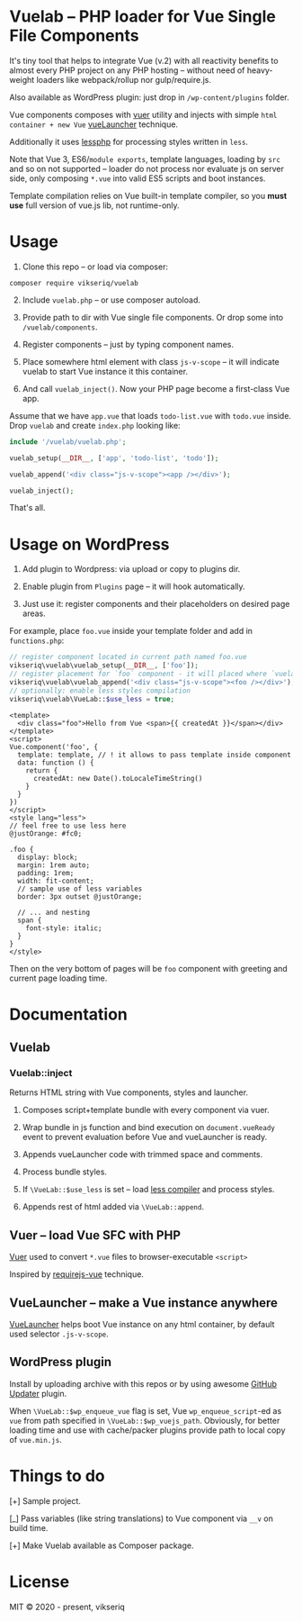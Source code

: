 # Vuelab – PHP loader for Vue Single File Components

It's tiny tool that helps to integrate Vue (v.2) with all reactivity benefits to almost
 every PHP project on any PHP hosting – without need of heavy-weight loaders like
 webpack/rollup nor gulp/require.js.
 
Also available as WordPress plugin: just drop in `/wp-content/plugins` folder.

Vue components composes with [vuer](#vuer) utility
 and injects with simple `html container + new Vue` [vueLauncher](#vuelauncher) technique.

Additionally it uses [lessphp](https://leafo.net/lessphp/) for processing styles written in `less`.

Note that Vue 3, ES6/`module exports`, template languages, loading by `src` and so on not supported 
 – loader do not process nor evaluate js on server side,
 only composing `*.vue` into valid ES5 scripts and boot instances.

Template compilation relies on Vue built-in template compiler, 
 so you **must use** full version of vue.js lib, not runtime-only.


# Usage

1. Clone this repo – or load via composer:
```shell
composer require vikseriq/vuelab
```

2. Include `vuelab.php` – or use composer autoload.

3. Provide path to dir with Vue single file components. Or drop some into `/vuelab/components`.

4. Register components – just by typing component names.

5. Place somewhere html element with class `js-v-scope` – it will indicate vuelab 
 to start Vue instance it this container.

6. And call `vuelab_inject()`. Now your PHP page become a first-class Vue app.


Assume that we have `app.vue` that loads `todo-list.vue` with `todo.vue` inside.
Drop `vuelab` and create `index.php` looking like:

```php
include '/vuelab/vuelab.php';

vuelab_setup(__DIR__, ['app', 'todo-list', 'todo']);

vuelab_append('<div class="js-v-scope"><app /></div>');

vuelab_inject();

```

That's all.

# Usage on WordPress

1. Add plugin to Wordpress: via upload or copy to plugins dir.

2. Enable plugin from `Plugins` page – it will hook automatically.

3. Just use it: register components and their placeholders on desired page areas.

For example, place `foo.vue` inside your template folder and add in `functions.php`:
```php
// register component located in current path named foo.vue
vikseriq\vuelab\vuelab_setup(__DIR__, ['foo']);
// register placement for `foo` component - it will placed where `vuelab_inject` executed, in this case - at footer
vikseriq\vuelab\vuelab_append('<div class="js-v-scope"><foo /></div>');
// optionally: enable less styles compilation
vikseriq\vuelab\VueLab::$use_less = true;
```

```vue
<template>
  <div class="foo">Hello from Vue <span>{{ createdAt }}</span></div>
</template>
<script>
Vue.component('foo', {
  template: template, // ! it allows to pass template inside component
  data: function () {
    return {
      createdAt: new Date().toLocaleTimeString()
    }
  }
})
</script>
<style lang="less">
// feel free to use less here
@justOrange: #fc0;

.foo {
  display: block;
  margin: 1rem auto;
  padding: 1rem;
  width: fit-content;
  // sample use of less variables
  border: 3px outset @justOrange;
 
  // ... and nesting
  span {
    font-style: italic;
  }
}
</style>
```

Then on the very bottom of pages will be `foo` component with greeting and current page loading time.

# Documentation

## Vuelab

### Vuelab::inject

Returns HTML string with Vue components, styles and launcher.

1. Composes script+template bundle with every component via vuer. 

2. Wrap bundle in js function and bind execution on `document.vueReady` event to prevent 
 evaluation before Vue and vueLauncher is ready.
 
3. Appends vueLauncher code with trimmed space and comments.

4. Process bundle styles.

5. If `\VueLab::$use_less` is set – load [less compiler](lib/lessc.php) and process styles.

6. Appends rest of html added via `\VueLab::append`.


## Vuer – load Vue SFC with PHP

[Vuer](lib/vuer.php) used to convert `*.vue` files to browser-executable `<script>`

Inspired by [requirejs-vue](https://github.com/vikseriq/requirejs-vue/) technique.


## VueLauncher – make a Vue instance anywhere

[VueLauncher](lib/vue-launcher.js) helps boot Vue instance on any html container, 
by default used selector `.js-v-scope`.


## WordPress plugin

Install by uploading archive with this repos or by using awesome [GitHub Updater](https://github.com/afragen/github-updater/releases/latest) plugin.

When `\VueLab::$wp_enqueue_vue` flag is set, Vue `wp_enqueue_script`-ed 
 as `vue` from path specified in `\VueLab::$wp_vuejs_path`.
 Obviously, for better loading time and use with cache/packer plugins 
 provide path to local copy of `vue.min.js`.

# Things to do

[+] Sample project.

[_] Pass variables (like string translations) to Vue component via `__v` on build time.

[+] Make Vuelab available as Composer package.


# License

MIT © 2020 - present, vikseriq